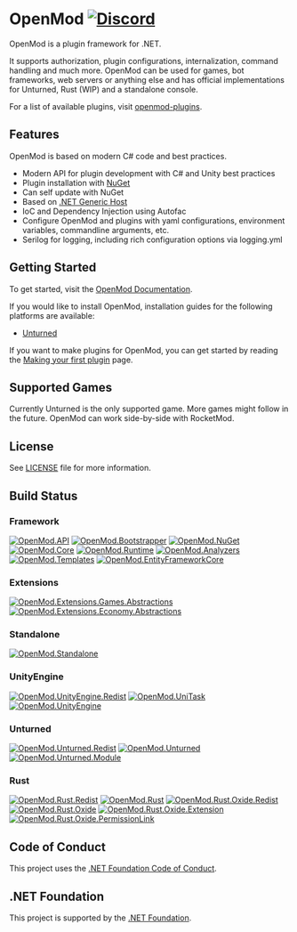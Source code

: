 # OpenMod [![Discord](https://img.shields.io/discord/666327627124047872?label=Discord&style=for-the-badge)](https://discord.com/invite/jRrCJVm)

OpenMod is a plugin framework for .NET.

It supports authorization, plugin configurations, internalization, command handling and much more. OpenMod can be used for games, bot frameworks, web servers or anything else and has official implementations for Unturned, Rust (WIP) and a standalone console.

For a list of available plugins, visit [openmod-plugins](https://openmod.github.io/openmod-plugins).

## Features
OpenMod is based on modern C# code and best practices.
- Modern API for plugin development with C# and Unity best practices
- Plugin installation with [NuGet](https://nuget.org)
- Can self update with NuGet
- Based on [.NET Generic Host](https://docs.microsoft.com/en-us/aspnet/core/fundamentals/host/generic-host)
- IoC and Dependency Injection using Autofac
- Configure OpenMod and plugins with yaml configurations, environment variables, commandline arguments, etc.
- Serilog for logging, including rich configuration options via logging.yml

## Getting Started
To get started, visit the [OpenMod Documentation](https://openmod.github.io/openmod-docs/).

If you would like to install OpenMod, installation guides for the following platforms are available:
- [Unturned](https://openmod.github.io/openmod-docs/userdoc/installation/unturned.html)

If you want to make plugins for OpenMod, you can get started by reading the [Making your first plugin](https://openmod.github.io/openmod-docs/devdoc/guides/getting-started.html) page.

## Supported Games
Currently Unturned is the only supported game. More games might follow in the future. OpenMod can work side-by-side with RocketMod. 

## License
See [LICENSE](LICENSE) file for more information.

## Build Status
### Framework
[![OpenMod.API](https://github.com/openmod/OpenMod/workflows/OpenMod.API/badge.svg)](https://github.com/openmod/OpenMod/actions?query=workflow%3AOpenMod.API) [![OpenMod.Bootstrapper](https://github.com/openmod/OpenMod/workflows/OpenMod.Bootstrapper/badge.svg)](https://github.com/openmod/OpenMod/actions?query=workflow%3AOpenMod.Bootstrapper) [![OpenMod.NuGet](https://github.com/openmod/OpenMod/workflows/OpenMod.NuGet/badge.svg)](https://github.com/openmod/OpenMod/actions?query=workflow%3AOpenMod.NuGet) [![OpenMod.Core](https://github.com/openmod/OpenMod/workflows/OpenMod.Core/badge.svg)](https://github.com/openmod/OpenMod/actions?query=workflow%3AOpenMod.Core) [![OpenMod.Runtime](https://github.com/openmod/OpenMod/workflows/OpenMod.Runtime/badge.svg)](https://github.com/openmod/OpenMod/actions?query=workflow%3AOpenMod.Runtime) [![OpenMod.Analyzers](https://github.com/openmod/OpenMod/workflows/OpenMod.Analyzers/badge.svg)](https://github.com/openmod/OpenMod/actions?query=workflow%3AOpenMod.Analyzers) [![OpenMod.Templates](https://github.com/openmod/OpenMod/workflows/OpenMod.Templates/badge.svg)](https://github.com/openmod/OpenMod/actions?query=workflow%3AOpenMod.Templates) [![OpenMod.EntityFrameworkCore](https://github.com/openmod/OpenMod/workflows/OpenMod.EntityFrameworkCore/badge.svg)](https://github.com/openmod/OpenMod/actions?query=workflow%3AOpenMod.EntityFrameworkCore)

### Extensions
[![OpenMod.Extensions.Games.Abstractions](https://github.com/openmod/OpenMod/workflows/OpenMod.Extensions.Games.Abstractions/badge.svg)](https://github.com/openmod/OpenMod/actions?query=workflow%3AOpenMod.Extensions.Games.Abstractions) [![OpenMod.Extensions.Economy.Abstractions](https://github.com/openmod/OpenMod/workflows/OpenMod.Extensions.Economy.Abstractions/badge.svg)](https://github.com/openmod/OpenMod/actions?query=workflow%3AOpenMod.Extensions.Economy.Abstractions)

### Standalone
[![OpenMod.Standalone](https://github.com/openmod/OpenMod/workflows/OpenMod.Standalone/badge.svg)](https://github.com/openmod/OpenMod/actions?query=workflow%3AOpenMod.Standalone)

### UnityEngine
[![OpenMod.UnityEngine.Redist](https://github.com/openmod/OpenMod/workflows/OpenMod.UnityEngine.Redist/badge.svg)](https://github.com/openmod/OpenMod/actions?query=workflow%3AOpenMod.UnityEngine.Redist) [![OpenMod.UniTask](https://github.com/openmod/OpenMod/workflows/OpenMod.UniTask/badge.svg)](https://github.com/openmod/OpenMod/actions?query=workflow%3AOpenMod.UniTask) [![OpenMod.UnityEngine](https://github.com/openmod/OpenMod/workflows/OpenMod.UnityEngine/badge.svg)](https://github.com/openmod/OpenMod/actions?query=workflow%3AOpenMod.UnityEngine)

### Unturned
[![OpenMod.Unturned.Redist](https://github.com/openmod/OpenMod/workflows/OpenMod.Unturned.Redist/badge.svg)](https://github.com/openmod/OpenMod/actions?query=workflow%3AOpenMod.Unturned.Redist) [![OpenMod.Unturned](https://github.com/openmod/OpenMod/workflows/OpenMod.Unturned/badge.svg)](https://github.com/openmod/OpenMod/actions?query=workflow%3AOpenMod.Unturned) [![OpenMod.Unturned.Module](https://github.com/openmod/OpenMod/workflows/OpenMod.Unturned.Module/badge.svg)](https://github.com/openmod/OpenMod/actions?query=workflow%3AOpenMod.Unturned.Module)

### Rust
[![OpenMod.Rust.Redist](https://github.com/openmod/OpenMod/workflows/OpenMod.Rust.Redist/badge.svg)](https://github.com/openmod/OpenMod/actions?query=workflow%3AOpenMod.Rust.Redist) [![OpenMod.Rust](https://github.com/openmod/OpenMod/workflows/OpenMod.Rust/badge.svg)](https://github.com/openmod/OpenMod/actions?query=workflow%3AOpenMod.Rust) [![OpenMod.Rust.Oxide.Redist](https://github.com/openmod/OpenMod/workflows/OpenMod.Rust.Oxide.Redist/badge.svg)](https://github.com/openmod/OpenMod/actions?query=workflow%3AOpenMod.Rust.Oxide.Redist) [![OpenMod.Rust.Oxide](https://github.com/openmod/OpenMod/workflows/OpenMod.Rust.Oxide/badge.svg)](https://github.com/openmod/OpenMod/actions?query=workflow%3AOpenMod.Rust.Oxide) [![OpenMod.Rust.Oxide.Extension](https://github.com/openmod/OpenMod/workflows/OpenMod.Rust.Oxide.Extension/badge.svg)](https://github.com/openmod/OpenMod/actions?query=workflow%3AOpenMod.Rust.Oxide.Extension) [![OpenMod.Rust.Oxide.PermissionLink](https://github.com/openmod/OpenMod/workflows/OpenMod.Rust.Oxide.PermissionLink/badge.svg)](https://github.com/openmod/OpenMod/actions?query=workflow%3AOpenMod.Rust.Oxide.PermissionLink)

## Code of Conduct
This project uses the [.NET Foundation Code of Conduct](https://dotnetfoundation.org/about/policies/code-of-conduct).

## .NET Foundation
This project is supported by the [.NET Foundation](https://dotnetfoundation.org).
